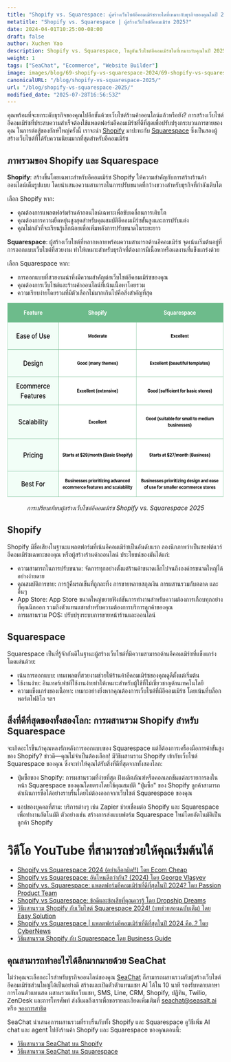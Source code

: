 ```yaml
---
title: "Shopify vs. Squarespace: ผู้สร้างเว็บไซต์อีคอมเมิร์ซรายใดที่เหมาะกับธุรกิจของคุณในปี 2025?"
metatitle: "Shopify vs. Squarespace | ผู้สร้างเว็บไซต์อีคอมเมิร์ซ 2025?"
date: 2024-04-01T10:25:00-08:00
draft: false
author: Xuchen Yao
description: Shopify vs. Squarespace, โซลูชันเว็บไซต์อีคอมเมิร์ซใดที่เหมาะกับคุณในปี 2025? การเปรียบเทียบเชิงลึกของเราจะวิเคราะห์คุณสมบัติ ราคา ความเชี่ยวชาญ การผสานรวม และอื่นๆ
weight: 1
tags: ["SeaChat", "Ecommerce", "Website Builder"]
image: images/blog/69-shopify-vs-squarespace-2024/69-shopify-vs-squarespace-2024.jpg
canonicalURL: "/blog/shopify-vs-squarespace-2025/"
url: "/blog/shopify-vs-squarespace-2025/"
modified_date: "2025-07-28T16:56:53Z"
---
```


คุณพร้อมที่จะยกระดับธุรกิจของคุณไปอีกขั้นด้วยเว็บไซต์ร้านค้าออนไลน์แล้วหรือยัง? การสร้างเว็บไซต์อีคอมเมิร์ซที่ประสบความสำเร็จต้องใช้แพลตฟอร์มอีคอมเมิร์ซที่ดีที่สุดเพื่อปรับปรุงกระบวนการขายของคุณ ในการต่อสู้ของยักษ์ใหญ่ครั้งนี้ เราจะนำ [Shopify](https://www.shopify.com/) มาปะทะกับ [Squarespace](https://www.squarespace.com/) ซึ่งเป็นสองผู้สร้างเว็บไซต์ที่ได้รับความนิยมมากที่สุดสำหรับอีคอมเมิร์ซ


## ภาพรวมของ Shopify และ Squarespace

**Shopify**: สร้างขึ้นโดยเฉพาะสำหรับอีคอมเมิร์ซ Shopify ให้ความสำคัญกับการสร้างร้านค้าออนไลน์เต็มรูปแบบ โดยนำเสนอความสามารถในการปรับขนาดที่กว้างขวางสำหรับธุรกิจที่กำลังเติบโต

เลือก Shopify หาก:

- คุณต้องการแพลตฟอร์มร้านค้าออนไลน์เฉพาะเพื่อขับเคลื่อนการเติบโต
- คุณต้องการความยืดหยุ่นสูงสุดสำหรับคุณสมบัติอีคอมเมิร์ซขั้นสูงและการปรับแต่ง
- คุณไม่กลัวที่จะเรียนรู้เล็กน้อยเพื่อเพิ่มพลังการปรับขนาดในระยะยาว


**Squarespace**: ผู้สร้างเว็บไซต์ที่หลากหลายพร้อมความสามารถด้านอีคอมเมิร์ซ จุดเน้นเริ่มต้นอยู่ที่การออกแบบเว็บไซต์ที่สวยงาม ทำให้เหมาะสำหรับธุรกิจที่ต้องการมีเนื้อหาหรือผลงานที่แข็งแกร่งด้วย

เลือก Squarespace หาก:

- การออกแบบที่สวยงามน่าทึ่งมีความสำคัญต่อเว็บไซต์อีคอมเมิร์ซของคุณ
- คุณต้องการเว็บไซต์และร้านค้าออนไลน์ที่เน้นเนื้อหาโดยรวม
- ความเรียบง่ายโดยรวมที่มีตัวเลือกไม่มากเกินไปคือสิ่งสำคัญที่สุด

<center>
<img height="450px" src="/images/blog/69-shopify-vs-squarespace-2024/shopify-and-squarespace-ecommerce-website-builder-comparison-2024.png" alt="การเปรียบเทียบผู้สร้างเว็บไซต์อีคอมเมิร์ซ Shopify vs. Squarespace 2025"/>

*การเปรียบเทียบผู้สร้างเว็บไซต์อีคอมเมิร์ซ Shopify vs. Squarespace 2025*
</center>

## Shopify

Shopify มีชื่อเสียงในฐานะแพลตฟอร์มที่เน้นอีคอมเมิร์ซเป็นอันดับแรก ลองนึกภาพว่าเป็นซอฟต์แวร์อีคอมเมิร์ซเฉพาะของคุณ หรือผู้สร้างร้านค้าออนไลน์ ประโยชน์ของมันได้แก่:

- ความสามารถในการปรับขนาด: จัดการทุกอย่างตั้งแต่ร้านค้าขนาดเล็กไปจนถึงองค์กรขนาดใหญ่ได้อย่างง่ายดาย
- คุณสมบัติการขาย: การกู้คืนรถเข็นที่ถูกละทิ้ง การขายหลายสกุลเงิน การผสานรวมกับตลาด และอื่นๆ
- App Store: App Store ขนาดใหญ่ขยายฟังก์ชันการทำงานสำหรับความต้องการเกือบทุกอย่างที่คุณนึกออก รวมถึงตัวแทนแชทสำหรับความต้องการบริการลูกค้าของคุณ
- การผสานรวม POS: ปรับปรุงระบบการขายหน้าร้านและออนไลน์


## Squarespace

Squarespace เป็นที่รู้จักกันดีในฐานะผู้สร้างเว็บไซต์ที่มีความสามารถด้านอีคอมเมิร์ซที่แข็งแกร่ง โดดเด่นด้วย:

- เน้นการออกแบบ: เทมเพลตที่สวยงามช่วยให้ร้านค้าอีคอมเมิร์ซของคุณดูดีตั้งแต่เริ่มต้น
- ใช้งานง่าย: อินเทอร์เฟซที่ใช้งานง่ายทำให้เหมาะสำหรับผู้ใช้ที่ไม่เชี่ยวชาญด้านเทคโนโลยี
- ความแข็งแกร่งของเนื้อหา: เหมาะอย่างยิ่งหากคุณต้องการเว็บไซต์ที่มีอีคอมเมิร์ซ โดยเน้นที่บล็อก พอร์ตโฟลิโอ ฯลฯ

## สิ่งที่ดีที่สุดของทั้งสองโลก: การผสานรวม Shopify สำหรับ Squarespace

จะเกิดอะไรขึ้นถ้าคุณหลงรักพลังการออกแบบของ Squarespace แต่ก็ต้องการเครื่องมือการค้าขั้นสูงของ Shopify? ข่าวดี—คุณไม่จำเป็นต้องเลือก! มีวิธีผสานรวม Shopify เข้ากับเว็บไซต์ Squarespace ของคุณ ซึ่งจะทำให้คุณได้รับสิ่งที่ดีที่สุดจากทั้งสองโลก:

- ปุ่มซื้อของ Shopify: การผสานรวมที่ง่ายที่สุด ฝังผลิตภัณฑ์หรือคอลเลกชันแต่ละรายการลงในหน้า Squarespace ของคุณโดยตรงโดยใช้คุณสมบัติ "ปุ่มซื้อ" ของ Shopify ลูกค้าสามารถดำเนินการซื้อได้อย่างราบรื่นโดยไม่ต้องออกจากเว็บไซต์ Squarespace ของคุณ

- แอปของบุคคลที่สาม: บริการต่างๆ เช่น Zapier ช่วยเชื่อมต่อ Shopify และ Squarespace เพื่อทำงานอัตโนมัติ ตัวอย่างเช่น สร้างการส่งแบบฟอร์ม Squarespace ใหม่โดยอัตโนมัติเป็นลูกค้า Shopify


# วิดีโอ YouTube ที่สามารถช่วยให้คุณเริ่มต้นได้

- [Shopify vs Squarespace 2024 (อย่าเลือกผิด!!) โดย Ecom Cheap](https://www.youtube.com/watch?v=nIzkc1Z8jJ0)
- [Shopify vs Squarespace: อันไหนดีกว่ากัน? (2024) โดย George Vlasyev](https://www.youtube.com/watch?v=9vTXYtDKgU8)
- [Shopify vs. Squarespace: แพลตฟอร์มอีคอมเมิร์ซที่ดีที่สุดในปี 2024? โดย Passion Product Team](https://www.youtube.com/watch?v=azOL7LnhUMA)
- [Shopify vs Squarespace: ข้อดีและข้อเสียที่คุณควรรู้ โดย Dropship Dreams](https://www.youtube.com/watch?v=hNHRkTweik4)
- [วิธีผสานรวม Shopify กับเว็บไซต์ Squarespace 2024! (บทช่วยสอนฉบับเต็ม) โดย Easy Solution](https://www.youtube.com/watch?v=_zph0ufX6vo)
- [Shopify vs Squarespace | แพลตฟอร์มอีคอมเมิร์ซที่ดีที่สุดในปี 2024 คือ..? โดย CyberNews](https://www.youtube.com/watch?v=Gn52kaOeObY)
- [วิธีผสานรวม Shopify กับ Squarespace โดย Business Guide](https://www.youtube.com/watch?v=qSWfTHRtJGI)

## คุณสามารถทำอะไรได้อีกมากมายด้วย SeaChat

ไม่ว่าคุณจะเลือกอะไรสำหรับธุรกิจออนไลน์ของคุณ [SeaChat](https://chat.seasalt.ai/?utm_source=blog) ก็สามารถผสานรวมกับผู้สร้างเว็บไซต์อีคอมเมิร์ซส่วนใหญ่ได้เป็นอย่างดี สร้างและเปิดตัวตัวแทนแชท AI ได้ใน 10 นาที รองรับหลายภาษา การโอนตัวแทนสด ผสานรวมกับเว็บแชท, SMS, Line, CRM, Shopify, ปฏิทิน, Twilio, ZenDesk และการโทรศัพท์ ส่งอีเมลถึงเราเพื่อขอรายละเอียดเพิ่มเติมที่ [seachat@seasalt.ai](mailto:seameet@seasalt.ai) หรือ [จองการสาธิต](https://meetings.hubspot.com/seasalt-ai/seasalt-meeting)

SeaChat นำเสนอการผสานรวมที่ราบรื่นกับทั้ง Shopify และ Squarespace ดูวิธีเพิ่ม AI chat และ agent ไปยังร้านค้า Shopify และ Squarespace ของคุณตอนนี้:

- [วิธีผสานรวม SeaChat บน Shopify](https://wiki.seasalt.ai/seachat/seachat-manual/05-integrations/02-seachat-shopify-integration/)
- [วิธีผสานรวม SeaChat บน Squarespace](https://wiki.seasalt.ai/seachat/seachat-manual/05-integrations/03-seachat-squarespace-integration/)
